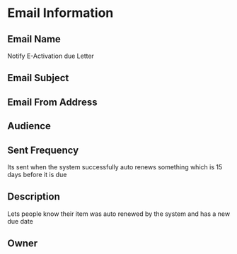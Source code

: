 # Email Information

## Email Name
Notify E-Activation due Letter

## Email Subject


## Email From Address

## Audience

## Sent Frequency
Its sent when the system successfully auto renews something which is 15 days before it is due

## Description
Lets people know their item was auto renewed by the system and has a new due date

## Owner

